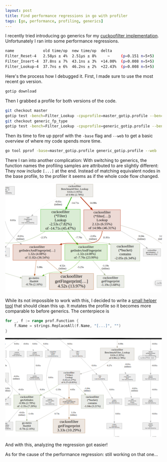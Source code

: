 ```yaml
---
layout: post
title: Find performance regressions in go with profiler
tags: [go, performance, profiling, generics]
---
```


I recently tried introducing go generics for my [cuckoofilter implementation](http://github.com/panmari/cuckoofilter). 
Unfortunately I ran into some performance regressions.

```bash
name             old time/op  new time/op  delta
Filter_Reset-4   2.58µs ± 4%  2.51µs ± 8%     ~     (p=0.151 n=5+5)
Filter_Insert-4  37.8ns ± 7%  43.1ns ± 3%  +14.00%  (p=0.008 n=5+5)
Filter_Lookup-4  37.7ns ± 6%  46.2ns ± 2%  +22.43%  (p=0.008 n=5+5)
```

Here's the process how I debugged it. First, I made sure to use the most recent go version.

```bash
gotip download
```

Then I grabbed a profile for both versions of the code.

```bash
git checkout master
gotip test -bench=Filter_Lookup -cpuprofile=master_gotip.profile --benchtime=10s
git checkout generic_fp_type
gotip test -bench=Filter_Lookup -cpuprofile=generic_gotip.profile --benchtime=10s
```

Then its time to fire up pprof with the `-base` flag and `--web` to get a basic overview of where my code spends more time.

```bash
go tool pprof -base=master_gotip.profile generic_gotip.profile --web
```

There I ran into another complication: With switching to generics, the function names the profiling samples
are attributed to are slightly different: They now include `[...]` at the end. 
Instead of matching equivalent nodes in the base profile, to the profiler it seems as if the whole code flow changed.

![PProf CPU graph with generics func names](/assets/img/benchmark_go_generics/web_benchmark_before.png)

While its not impossible to work with this, I decided to write a [small helper tool](https://github.com/panmari/mutate_profile/blob/master/mutate_profile.go) that should clean this up.
It mutates the profile so it becomes more comparable to before generics. The centerpiece is

```go
for _, f := range prof.Function {
    f.Name = strings.ReplaceAll(f.Name, "[...]", "")
}
```

![PProf CPU graph after mutation](/assets/img/benchmark_go_generics/web_benchmark_after.png)

And with this, analyzing the regression got easier!

As for the cause of the performance regression: still working on that one...